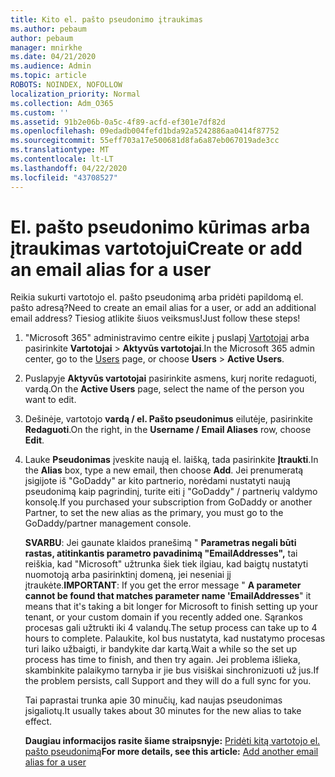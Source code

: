 ```yaml
---
title: Kito el. pašto pseudonimo įtraukimas
ms.author: pebaum
author: pebaum
manager: mnirkhe
ms.date: 04/21/2020
ms.audience: Admin
ms.topic: article
ROBOTS: NOINDEX, NOFOLLOW
localization_priority: Normal
ms.collection: Adm_O365
ms.custom: ''
ms.assetid: 91b2e06b-0a5c-4f89-acfd-ef301e7df82d
ms.openlocfilehash: 09edadb004fefd1bda92a5242886aa0414f87752
ms.sourcegitcommit: 55eff703a17e500681d8fa6a87eb067019ade3cc
ms.translationtype: MT
ms.contentlocale: lt-LT
ms.lasthandoff: 04/22/2020
ms.locfileid: "43708527"
---
```

# <a name="create-or-add-an-email-alias-for-a-user"></a><span data-ttu-id="7437e-102">El. pašto pseudonimo kūrimas arba įtraukimas vartotojui</span><span class="sxs-lookup"><span data-stu-id="7437e-102">Create or add an email alias for a user</span></span>

<span data-ttu-id="7437e-103">Reikia sukurti vartotojo el. pašto pseudonimą arba pridėti papildomą el. pašto adresą?</span><span class="sxs-lookup"><span data-stu-id="7437e-103">Need to create an email alias for a user, or add an additional email address?</span></span> <span data-ttu-id="7437e-104">Tiesiog atlikite šiuos veiksmus!</span><span class="sxs-lookup"><span data-stu-id="7437e-104">Just follow these steps!</span></span>
  
1. <span data-ttu-id="7437e-105">"Microsoft 365" administravimo centre eikite į puslapį [Vartotojai](https://go.microsoft.com/fwlink/p/?linkid=834822) arba pasirinkite **Vartotojai** \> **Aktyvūs vartotojai**.</span><span class="sxs-lookup"><span data-stu-id="7437e-105">In the Microsoft 365 admin center, go to the [Users](https://go.microsoft.com/fwlink/p/?linkid=834822) page, or choose **Users** \> **Active Users**.</span></span>
    
2. <span data-ttu-id="7437e-106">Puslapyje **Aktyvūs vartotojai** pasirinkite asmens, kurį norite redaguoti, vardą.</span><span class="sxs-lookup"><span data-stu-id="7437e-106">On the **Active Users** page, select the name of the person you want to edit.</span></span> 
    
3. <span data-ttu-id="7437e-107">Dešinėje, vartotojo **vardą / el. Pašto pseudonimus** eilutėje, pasirinkite **Redaguoti**.</span><span class="sxs-lookup"><span data-stu-id="7437e-107">On the right, in the **Username / Email Aliases** row, choose **Edit**.</span></span>
    
4. <span data-ttu-id="7437e-108">Lauke **Pseudonimas** įveskite naują el. laišką, tada pasirinkite **Įtraukti**.</span><span class="sxs-lookup"><span data-stu-id="7437e-108">In the **Alias** box, type a new email, then choose **Add**.</span></span> <span data-ttu-id="7437e-109">Jei prenumeratą įsigijote iš "GoDaddy" ar kito partnerio, norėdami nustatyti naują pseudonimą kaip pagrindinį, turite eiti į "GoDaddy" / partnerių valdymo konsolę.</span><span class="sxs-lookup"><span data-stu-id="7437e-109">If you purchased your subscription from GoDaddy or another Partner, to set the new alias as the primary, you must go to the GoDaddy/partner management console.</span></span> 
    
    <span data-ttu-id="7437e-110">**SVARBU**: Jei gaunate klaidos pranešimą " **Parametras negali būti rastas, atitinkantis parametro pavadinimą "EmailAddresses",** tai reiškia, kad "Microsoft" užtrunka šiek tiek ilgiau, kad baigtų nustatyti nuomotoją arba pasirinktinį domeną, jei neseniai jį įtraukėte.</span><span class="sxs-lookup"><span data-stu-id="7437e-110">**IMPORTANT**: If you get the error message " **A parameter cannot be found that matches parameter name 'EmailAddresses**" it means that it's taking a bit longer for Microsoft to finish setting up your tenant, or your custom domain if you recently added one.</span></span> <span data-ttu-id="7437e-111">Sąrankos procesas gali užtrukti iki 4 valandų.</span><span class="sxs-lookup"><span data-stu-id="7437e-111">The setup process can take up to 4 hours to complete.</span></span> <span data-ttu-id="7437e-112">Palaukite, kol bus nustatyta, kad nustatymo procesas turi laiko užbaigti, ir bandykite dar kartą.</span><span class="sxs-lookup"><span data-stu-id="7437e-112">Wait a while so the set up process has time to finish, and then try again.</span></span> <span data-ttu-id="7437e-113">Jei problema išlieka, skambinkite palaikymo tarnyba ir jie bus visiškai sinchronizuoti už jus.</span><span class="sxs-lookup"><span data-stu-id="7437e-113">If the problem persists, call Support and they will do a full sync for you.</span></span>
    
    <span data-ttu-id="7437e-114">Tai paprastai trunka apie 30 minučių, kad naujas pseudonimas įsigaliotų.</span><span class="sxs-lookup"><span data-stu-id="7437e-114">It usually takes about 30 minutes for the new alias to take effect.</span></span>
    
    <span data-ttu-id="7437e-115">**Daugiau informacijos rasite šiame straipsnyje:** [Pridėti kitą vartotojo el. pašto pseudonimą](https://docs.microsoft.com/office365/admin/email/add-another-email-alias-for-a-user)</span><span class="sxs-lookup"><span data-stu-id="7437e-115">**For more details, see this article:** [Add another email alias for a user](https://docs.microsoft.com/office365/admin/email/add-another-email-alias-for-a-user)</span></span>
    

